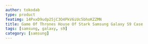 ```yaml
---
author: tokodab
type: product
featimg: 14PxxD9udp25jC3O4PkV6iUc5bhoKZZMN
title: Game Of Thrones House Of Stark Samsung Galaxy S9 Case
tags: [samsung, galaxy, s9]
category: [samsung]
---
```

